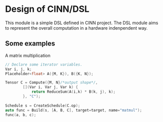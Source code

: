 # Design of CINN/DSL
This module is a simple DSL defined in CINN project. 
The DSL module aims to represent the overall computation in a hardware indenpendent way.

## Some examples
A matrix multiplication

```c++
// Declare some iterator variables.
Var i, j, k;
Placeholder<float> A({M, K}), B({K, N});

Tensor C = Compute({M, N}/*output shape*/, 
        [](Var i, Var j, Var k) {
            return ReduceSum(A(i,k) * B(k, j), k);
        }, "C");
        
Schedule s = CreateSchedule(C.op);
auto func = Build(s, [A, B, C], target=target, name="matmul");
func(a, b, c);
```